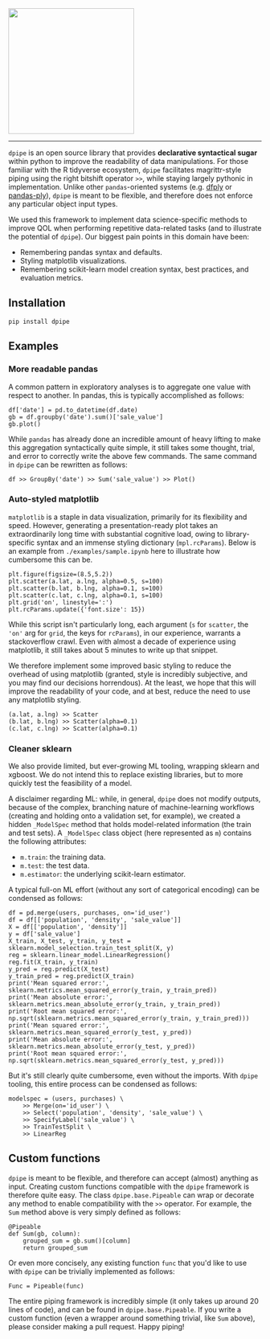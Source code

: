 <img width="250" src="https://github.com/dataframehq/dpipe/blob/master/docs/_static/img/dpipe.png?raw=true">

----------------------------------------

`dpipe` is an open source library that provides **declarative syntactical sugar** within python to improve the readability of data manipulations. For those familiar with the R tidyverse ecosystem, `dpipe` facilitates magrittr-style piping using the right bitshift operator `>>`, while staying largely pythonic in implementation. Unlike other `pandas`-oriented systems (e.g. [dfply](https://github.com/kieferk/dfply) or [pandas-ply](https://github.com/coursera/pandas-ply)), `dpipe` is meant to be flexible, and therefore does not enforce any particular object input types.

We used this framework to implement data science-specific methods to improve QOL when performing repetitive data-related tasks (and to illustrate the potential of `dpipe`). Our biggest pain points in this domain have been:

* Remembering pandas syntax and defaults.
* Styling matplotlib visualizations.
* Remembering scikit-learn model creation syntax, best practices, and evaluation metrics.


## Installation
```
pip install dpipe
```

## Examples

### More readable pandas

A common pattern in exploratory analyses is to aggregate one value with respect to another. In pandas, this is typically accomplished as follows:

```
df['date'] = pd.to_datetime(df.date)
gb = df.groupby('date').sum()['sale_value']
gb.plot()
```

While `pandas` has already done an incredible amount of heavy lifting to make this aggregation syntactically quite simple, it still takes some thought, trial, and error to correctly write the above few commands. The same command in `dpipe` can be rewritten as follows:

```
df >> GroupBy('date') >> Sum('sale_value') >> Plot()
```


### Auto-styled matplotlib
`matplotlib` is a staple in data visualization, primarily for its flexibility and speed. However, generating a presentation-ready plot takes an extraordinarily long time with substantial cognitive load, owing to library-specific syntax and an immense styling dictionary (`mpl.rcParams`). Below is an example from `./examples/sample.ipynb` here to illustrate how cumbersome this can be.

```
plt.figure(figsize=(8.5,5.2))
plt.scatter(a.lat, a.lng, alpha=0.5, s=100)
plt.scatter(b.lat, b.lng, alpha=0.1, s=100)
plt.scatter(c.lat, c.lng, alpha=0.1, s=100)
plt.grid('on', linestyle=':')
plt.rcParams.update({'font.size': 15})
```

While this script isn't particularly long, each argument (`s` for `scatter`, the `'on'` arg for `grid`, the keys for `rcParams`), in our experience, warrants a stackoverflow crawl. Even with almost a decade of experience using matplotlib, it still takes about 5 minutes to write up that snippet.

We therefore implement some improved basic styling to reduce the overhead of using matplotlib (granted, style is incredibly subjective, and you may find our decisions horrendous). At the least, we hope that this will improve the readability of your code, and at best, reduce the need to use any matplotlib styling.


```
(a.lat, a.lng) >> Scatter
(b.lat, b.lng) >> Scatter(alpha=0.1)
(c.lat, c.lng) >> Scatter(alpha=0.1)
```

### Cleaner sklearn
We also provide limited, but ever-growing ML tooling, wrapping sklearn and xgboost. We do not intend this to replace existing libraries, but to more quickly test the feasibility of a model.

A disclaimer regarding ML: while, in general, `dpipe` does not modify outputs, because of the complex, branching nature of machine-learning workflows (creating and holding onto a validation set, for example), we created a hidden `_ModelSpec` method that holds model-related information (the train and test sets). A `_ModelSpec` class object (here represented as `m`) contains the following attributes:

* `m.train`: the training data.
* `m.test`: the test data.
* `m.estimator`: the underlying scikit-learn estimator.

A typical full-on ML effort (without any sort of categorical encoding) can be condensed as follows:

```
df = pd.merge(users, purchases, on='id_user')
df = df[['population', 'density', 'sale_value']]
X = df[['population', 'density']]
y = df['sale_value']
X_train, X_test, y_train, y_test = sklearn.model_selection.train_test_split(X, y)
reg = sklearn.linear_model.LinearRegression()
reg.fit(X_train, y_train)
y_pred = reg.predict(X_test)
y_train_pred = reg.predict(X_train)
print('Mean squared error:', sklearn.metrics.mean_squared_error(y_train, y_train_pred))
print('Mean absolute error:', sklearn.metrics.mean_absolute_error(y_train, y_train_pred))
print('Root mean squared error:', np.sqrt(sklearn.metrics.mean_squared_error(y_train, y_train_pred)))
print('Mean squared error:', sklearn.metrics.mean_squared_error(y_test, y_pred))
print('Mean absolute error:', sklearn.metrics.mean_absolute_error(y_test, y_pred))
print('Root mean squared error:', np.sqrt(sklearn.metrics.mean_squared_error(y_test, y_pred)))
```

But it's still clearly quite cumbersome, even without the imports. With `dpipe` tooling, this entire process can be condensed as follows:

```
modelspec = (users, purchases) \
    >> Merge(on='id_user') \
    >> Select('population', 'density', 'sale_value') \
    >> SpecifyLabel('sale_value') \
    >> TrainTestSplit \
    >> LinearReg
```

## Custom functions

`dpipe` is meant to be flexible, and therefore can accept (almost) anything as input. Creating custom functions compatible with the `dpipe` framework is therefore quite easy. The class `dpipe.base.Pipeable` can wrap or decorate any method to enable compatibility with the `>>` operator. For example, the `Sum` method above is very simply defined as follows:

```
@Pipeable
def Sum(gb, column):
    grouped_sum = gb.sum()[column]
    return grouped_sum
```

Or even more concisely, any existing function `func` that you'd like to use with `dpipe` can be trivially implemented as follows:

```
Func = Pipeable(func)
```

The entire piping framework is incredibly simple (it only takes up around 20 lines of code), and can be found in `dpipe.base.Pipeable`. If you write a custom function (even a wrapper around something trivial, like `Sum` above), please consider making a pull request. Happy piping!
